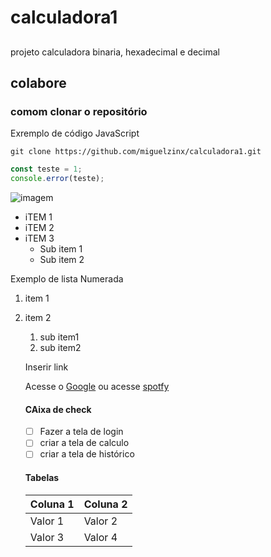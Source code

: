 # calculadora1

##
projeto calculadora binaria, hexadecimal e decimal 

## colabore

### comom clonar o repositório 

Exremplo de código JavaScript
```
git clone https://github.com/miguelzinx/calculadora1.git
```

```javascript
const teste = 1;
console.error(teste);

```

![imagem](https://img.freepik.com/vetores-premium/paisagem-do-deserto-horizonte-de-areia-dos-desenhos-animados-com-rochas-cacto-e-vale-arenoso-vector-fundo-desolado-selvagem_102902-6269.jpg?w=2000)

- iTEM 1
- iTEM 2
- iTEM 3
    - Sub item 1 
    - Sub item 2

Exemplo de lista Numerada 
1. item 1
2. item 2
    1. sub item1
    2. sub item2

    Inserir link

    Acesse o [Google](https://google.com)
    ou acesse [spotfy](https://spotfy.com)

    #### CAixa de check
    - [  ] Fazer a tela de login
    - [  ] criar a tela de calculo
    - [  ] criar a tela de histórico

    #### Tabelas
    | Coluna 1 | Coluna 2|
    |----------|---------|
    | Valor  1 | Valor 2 |
    | Valor  3 | Valor 4 |
